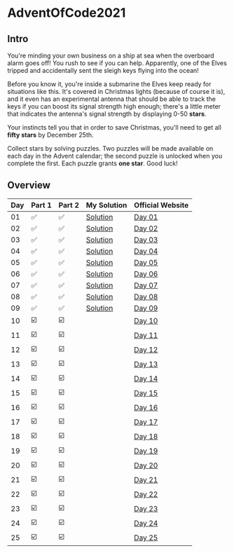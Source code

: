 # AdventOfCode2021

## Intro 
You're minding your own business on a ship at sea when the overboard alarm goes off! You rush to see if you can help. Apparently, one of the Elves tripped and accidentally sent the sleigh keys flying into the ocean!

Before you know it, you're inside a submarine the Elves keep ready for situations like this. It's covered in Christmas lights (because of course it is), and it even has an experimental antenna that should be able to track the keys if you can boost its signal strength high enough; there's a little meter that indicates the antenna's signal strength by displaying 0-50 **stars**.

Your instincts tell you that in order to save Christmas, you'll need to get all **fifty stars** by December 25th.

Collect stars by solving puzzles. Two puzzles will be made available on each day in the Advent calendar; the second puzzle is unlocked when you complete the first. Each puzzle grants **one star**. Good luck!

## Overview

| Day | Part 1                  | Part 2                  | My Solution               | Official Website                               | 
| --- |-------------------------|-------------------------|---------------------------|------------------------------------------------|
| 01 | :white_check_mark:      | :white_check_mark:      | [Solution](Day1/day1.py)  | [Day 01](https://adventofcode.com/2021/day/1)  |
| 02 | :white_check_mark:      | :white_check_mark:      | [Solution](Day2/day2.py)  | [Day 02](https://adventofcode.com/2021/day/2)  |
| 03 | :white_check_mark:      | :white_check_mark:      | [Solution](Day3/day3.py)  | [Day 03](https://adventofcode.com/2021/day/3)  |
| 04 | :white_check_mark:      | :white_check_mark:      | [Solution](Day4/day4.py)  | [Day 04](https://adventofcode.com/2021/day/4)  |
| 05 | :white_check_mark:      | :white_check_mark:      | [Solution](Day5/day5.py)  | [Day 05](https://adventofcode.com/2021/day/5)  |
| 06 | :white_check_mark:      | :white_check_mark:      | [Solution](Day6/day6.py)  | [Day 06](https://adventofcode.com/2021/day/6)  |
| 07 | :white_check_mark:      | :white_check_mark:      | [Solution](Day7/day7.py)  | [Day 07](https://adventofcode.com/2021/day/7)  |
| 08 | :white_check_mark:      | :white_check_mark:      | [Solution](Day8/day8.py)  | [Day 08](https://adventofcode.com/2021/day/8)  |
| 09 | :white_check_mark:      | :white_check_mark:      | [Solution](Day9/day9.py)  | [Day 09](https://adventofcode.com/2021/day/9)  |
| 10 | :ballot_box_with_check: | :ballot_box_with_check: |                           | [Day 10](https://adventofcode.com/2021/day/10) |
| 11 | :ballot_box_with_check: | :ballot_box_with_check: |                           | [Day 11](https://adventofcode.com/2021/day/11) |
| 12 | :ballot_box_with_check: | :ballot_box_with_check: |                           | [Day 12](https://adventofcode.com/2021/day/12) |
| 13 | :ballot_box_with_check: | :ballot_box_with_check: |                           | [Day 13](https://adventofcode.com/2021/day/13) |
| 14 | :ballot_box_with_check: | :ballot_box_with_check: |                           | [Day 14](https://adventofcode.com/2021/day/14) |
| 15 | :ballot_box_with_check: | :ballot_box_with_check: |                           | [Day 15](https://adventofcode.com/2021/day/15) |
| 16 | :ballot_box_with_check: | :ballot_box_with_check: |                           | [Day 16](https://adventofcode.com/2021/day/16) |
| 17 | :ballot_box_with_check: | :ballot_box_with_check: |                           | [Day 17](https://adventofcode.com/2021/day/17) |
| 18 | :ballot_box_with_check: | :ballot_box_with_check: |                           | [Day 18](https://adventofcode.com/2021/day/18) |
| 19 | :ballot_box_with_check: | :ballot_box_with_check: |                           | [Day 19](https://adventofcode.com/2021/day/19) |
| 20 | :ballot_box_with_check: | :ballot_box_with_check: |                           | [Day 20](https://adventofcode.com/2021/day/20) |
| 21 | :ballot_box_with_check: | :ballot_box_with_check: |                           | [Day 21](https://adventofcode.com/2021/day/21) |
| 22 | :ballot_box_with_check: | :ballot_box_with_check: |                           | [Day 22](https://adventofcode.com/2021/day/22) |
| 23 | :ballot_box_with_check: | :ballot_box_with_check: |                           | [Day 23](https://adventofcode.com/2021/day/23) |
| 24 | :ballot_box_with_check: | :ballot_box_with_check: |                           | [Day 24](https://adventofcode.com/2021/day/24) |
| 25 | :ballot_box_with_check: | :ballot_box_with_check: |                           | [Day 25](https://adventofcode.com/2021/day/25) |
